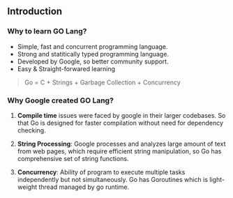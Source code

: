## Introduction

### Why to learn GO Lang?

- Simple, fast and concurrent programming language.
- Strong and statitically typed programming language.
- Developed by Google, so better community support.
- Easy & Straight-forwared learning
> Go = C + Strings + Garbage Collection + Concurrency

### Why Google created GO Lang?

1. **Compile time** issues were faced by google in their larger codebases. So that Go is designed for faster compilation without need for dependency checking.

2. **String Processing**: Google processes and analyzes large amount of text from web pages, which require efficient string manipulation, so Go has comprehensive set of string functions.

3. **Concurrency**: Ability of program to execute multiple tasks independently but not simultaneously. Go has Goroutines which is light-weight thread managed by go runtime.

